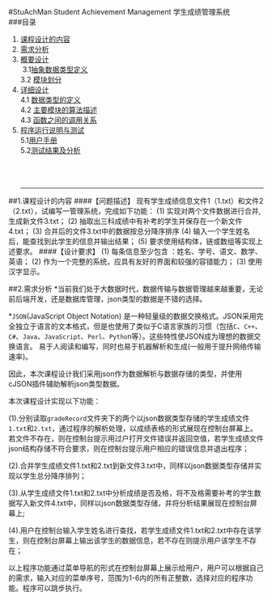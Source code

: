 #StuAchMan
Student Achievement Management 学生成绩管理系统<br/>
###目录
1. [课程设计的内容](#课程设计的内容)<br/>
2. [需求分析](#需求分析)<br/>
3. [概要设计](#概要设计)<br/>
  3.1[抽象数据类型定义](#抽象数据类型定义)<br/>
  3.2 [模块划分](#模块划分)<br/>
4. [详细设计](#详细设计)<br/>
  4.1 [数据类型的定义](#数据类型的定义)<br/>
  4.2 [主要模块的算法描述](#主要模块的算法描述)<br/>
  4.3 [函数之间的调用关系](#函数之间的调用关系)<br/>
5. [程序运行说明与测试](#程序运行说明与测试)<br/>
  5.1[用户手册](#用户手册)<br/>
  5.2[测试结果及分析](#测试结果及分析)<br/>
  <br/><br/>
  <hr/>
  
<a name="课程设计的内容"></a>
##1.课程设计的内容
####【问题描述】
    现有学生成绩信息文件1（1.txt）和文件2（2.txt），试编写一管理系统，完成如下功能：
    (1) 实现对两个文件数据进行合并,生成新文件3.txt；
    (2) 抽取出三科成绩中有补考的学生并保存在一个新文件4.txt；
    (3) 合并后的文件3.txt中的数据按总分降序排序
    (4) 输入一个学生姓名后，能查找到此学生的信息并输出结果；
    (5) 要求使用结构体，链或数组等实现上述要求。
####【设计要求】
    (1) 每条信息至少包含 ：姓名、学号、语文、数学、英语；
    (2) 作为一个完整的系统，应具有友好的界面和较强的容错能力；
    (3) 使用汉字显示。    
    
   
<a name="需求分析"></a>
##2.需求分析
 *当前我们处于大数据时代，数据传输与数据管理越来越重要，无论前后端开发，还是数据库管理，json类型的数据是不错的选择。
   
 *`JSON`(JavaScript Object Notation) 是一种轻量级的数据交换格式。JSON采用完全独立于语言的文本格式，但是也使用了类似于C语言家族的习惯（包括`C`、`C++`、`C#`、`Java`、`JavaScript`、`Perl`、`Pytho`n等）。这些特性使JSON成为理想的数据交换语言。 易于人阅读和编写，同时也易于机器解析和生成(一般用于提升网络传输速率)。
  
  因此，本次课程设计我们采用json作为数据解析与数据存储的类型，并使用cJSON插件辅助解析json类型数据。
  
  本次课程设计实现以下功能：
  
  (1).分别读取`gradeRecord`文件夹下的两个以json数据类型存储的学生成绩文件`1.txt`和`2.txt`，通过程序的解析处理，以成绩表格的形式展现在控制台屏幕上。若文件不存在，则在控制台提示用过户打开文件错误并返回空值，若学生成绩文件json结构存储不符合要求，则在控制台提示用户相应的错误信息并退出程序；
  
  (2).合并学生成绩文件1.txt和2.txt到新文件3.txt中，同样以json数据类型存储并实现以学生总分降序排列；
  
  (3).从学生成绩文件1.txt和2.txt中分析成绩是否及格，将不及格需要补考的学生数据写入新文件4.txt中，同样以json数据类型存储，并将分析结果展现在控制台屏幕上;
  
  (4).用户在控制台输入学生姓名进行查找，若学生成绩文件1.txt和2.txt中存在该学生，则在控制台屏幕上输出该学生的数据信息，若不存在则提示用户该学生不存在；
  
  以上程序功能通过菜单导航的形式在控制台屏幕上展示给用户，用户可以根据自己的需求，输入对应的菜单序号，范围为1-6内的所有正整数，选择对应的程序功能。程序可以跳步执行。

